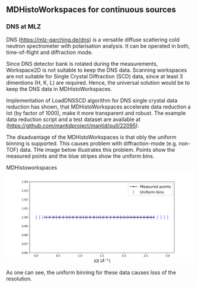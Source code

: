 ## MDHistoWorkspaces for continuous sources

### DNS at MLZ
DNS (https://mlz-garching.de/dns) is a versatile diffuse scattering cold neutron spectrometer with polarisation analysis. It can be operated in both, time-of-flight and diffraction mode. 

Since DNS detector bank is rotated during the measurements, Workspace2D is not suitable to keep the DNS data. Scanning workspaces are not suitable for Single Crystal Diffraction (SCD) data, since at least 3 dimentions (H, K, L) are required. Hence, the universal solution would be to keep the DNS data in MDHistoWorkspaces. 

Implementation of LoadDNSSCD algorithm for DNS single crystal data reduction has shown, that MDHistoWorkspaces accelerate data reduction a lot (by factor of 1000), make it more transparent and robust. The example data reduction script and a test dataset are available at (https://github.com/mantidproject/mantid/pull/22095).

The disadvantage of the MDHistoWorkspaces is that obly the uniform binning is supported. This causes problem with diffraction-mode (e.g. non-TOF) data. THe image below illustrates this problem. Points show the measured points and the blue stripes show the uniform bins.

MDHistoworkspaces
![measured points in uniform binning](ubin.png)

As one can see, the uniform binning for these data causes loss of the resolution.